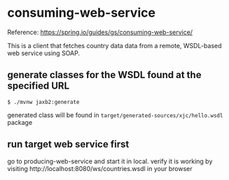 # consuming-web-service
Reference: https://spring.io/guides/gs/consuming-web-service/

This is a client that fetches country data data from a remote, WSDL-based web service using SOAP.

## generate classes for the WSDL found at the specified URL
`$ ./mvnw jaxb2:generate`

generated class will be found in 
`target/generated-sources/xjc/hello.wsdl` package

## run target web service first
go to producing-web-service and start it in local. verify it is working by visiting http://localhost:8080/ws/countries.wsdl in your browser

